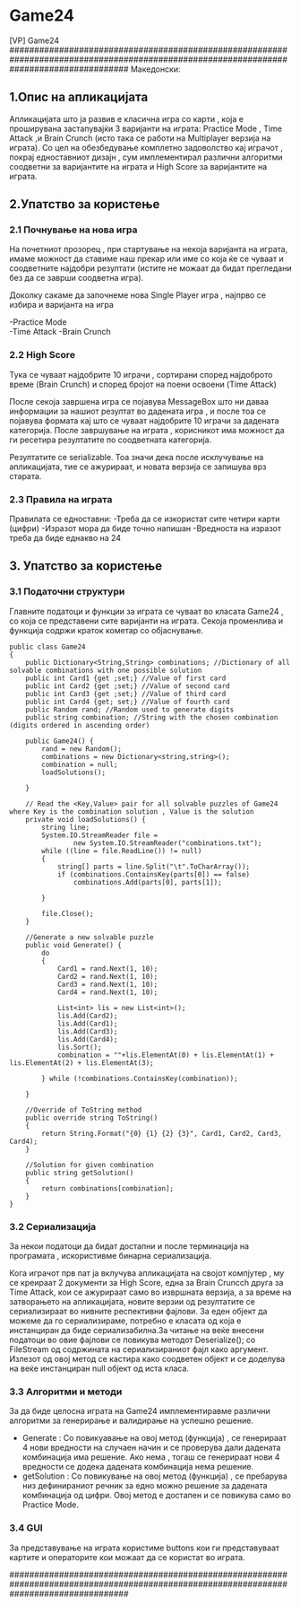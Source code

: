 # Game24
[VP] Game24
########################################################################################################################################
Македонски:

##  1.Опис на апликацијата
Апликацијата што ја развив е класична игра со карти , која е проширувана застапувајќи 3 варијанти на играта:
Practice Mode , Time Attack ,и Brain Crunch (исто така се работи на Multiplayer верзија на играта).
Со цел на обезбедување комплетно задоволство кај играчот , покрај едноставниот дизајн , сум имплементирал
различни алгоритми соодветни за варијантите на играта и High Score за варијантите на играта.

## 2.Упатство за користење

### 2.1 Почнување на нова игра

На почетниот прозорец , при стартување на некоја варијанта на играта, имаме можност да ставиме наш прекар или
име со која ќе се чуваат и соодветните најдобри резултати (истите не можаат да бидат прегледани без да се заврши соодветна игра).

Доколку сакаме да започнеме нова Single Player игра , најпрво се избира и варијанта на игра

-Practice Mode  
-Time Attack 
-Brain Crunch

### 2.2 High Score

Тука се чуваат најдобрите 10 играчи , сортирани според најдоброто време (Brain Crunch) и според бројот на поени освоени (Time Attack)

После секоја завршена игра се појавува MessageBox што ни даваа информации за нашиот резултат во дадената игра , и после тоа се
појавува формата кај што се чуваат најдобрите 10 играчи за дадената категорија. После завршување на играта , корисникот има можност да ги
ресетира резултатите по соодветната категорија.

Резултатите се serializable. Тоа значи дека после исклучување на апликацијата, тие се ажурираат, и новата верзија се запишува врз старата.

### 2.3 Правила на играта

Правилата се едноставни:
-Треба да се изкористат сите четири карти (цифри)
-Изразот мора да биде точно напишан
-Вредноста на изразот треба да биде еднакво на 24

## 3. Упатство за користење


### 3.1 Податочни структури
Главните податоци и функции за играта се чуваат во класата Game24 , со која се представени сите варијанти на играта. Секоја променлива
и функција содржи краток кометар со објаснување.

    public class Game24 
    {
        public Dictionary<String,String> combinations; //Dictionary of all solvable combinations with one possible solution
        public int Card1 {get ;set;} //Value of first card
        public int Card2 {get ;set;} //Value of second card
        public int Card3 {get ;set;} //Value of third card
        public int Card4 {get; set;} //Value of fourth card
        public Random rand; //Random used to generate digits
        public string combination; //String with the chosen combination (digits ordered in ascending order) 

        public Game24() {
            rand = new Random();
            combinations = new Dictionary<string,string>();
            combination = null;
            loadSolutions();

        }

        // Read the <Key,Value> pair for all solvable puzzles of Game24 where Key is the combination solution , Value is the solution
        private void loadSolutions() {
            string line;
            System.IO.StreamReader file =
                    new System.IO.StreamReader("combinations.txt");
            while ((line = file.ReadLine()) != null)
            {
                string[] parts = line.Split("\t".ToCharArray());
                if (combinations.ContainsKey(parts[0]) == false)
                    combinations.Add(parts[0], parts[1]);

            }

            file.Close();
        }

        //Generate a new solvable puzzle
        public void Generate() {
            do
            {
                Card1 = rand.Next(1, 10);
                Card2 = rand.Next(1, 10);
                Card3 = rand.Next(1, 10);
                Card4 = rand.Next(1, 10);

                List<int> lis = new List<int>();
                lis.Add(Card2);
                lis.Add(Card1);
                lis.Add(Card3);
                lis.Add(Card4);
                lis.Sort();
                combination = ""+lis.ElementAt(0) + lis.ElementAt(1) + lis.ElementAt(2) + lis.ElementAt(3);

            } while (!combinations.ContainsKey(combination));
            
        }

        //Override of ToString method
        public override string ToString()
        {
            return String.Format("{0} {1} {2} {3}", Card1, Card2, Card3, Card4);
        }
        
        //Solution for given combination
        public string getSolution()
        {
            return combinations[combination];
        }
    }

### 3.2 Сериализација

За некои податоци да бидат достапни и после терминација на програмата , искористивме бинарна сериализација.

Кога играчот прв пат ја вклучува апликацијата на својот компјутер , му се креираат 2 документи за High Score, една за Brain Cruncch
друга за Time Attack, кои се ажурираат само во извршната верзија, а за време на затворањето на апликацијата, новите верзии од
резултатите се сериализираат во нивните респективни фајлови.
За еден објект да можеме да го сериализираме, потребно е класата од која е инстанциран да биде сериализабилна.За читање на веќе внесени
податоци во овие фајлови се повикува методот Deserialize(); со FileStream од содржината на сериализираниот фајл како аргумент. 
Излезот од овој метод се кастира како соодветен објект и се доделува на веќе инстанциран null објект од иста класа.

### 3.3 Алгоритми и методи

За да биде целосна играта на Game24 имплементиравме различни алгоритми за генерирање и валидирање на успешно решение.

- Generate : Со повикуавање на овој метод (функција) , се генерираат 4 нови вредности на случаен начин и се проверува дали дадената комбинација има решение. Ако нема , тогаш се генерираат нови 4 вредности се додека дадената комбинација нема решение.
- getSolution : Со повикување на овој метод (функција) , се пребарува низ дефинираниот речник за едно можно решение за дадената комбинација од цифри. Овој метод е достапен и се повикува само во Practice Mode. 


### 3.4 GUI

За представување на играта користиме buttons кои ги представуваат картите и операторите кои можаат да се користат во играта.

########################################################################################################################################

